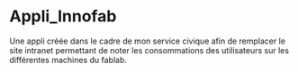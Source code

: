 # Appli_Innofab
Une appli créée dans le cadre de mon service civique afin de remplacer le site intranet permettant de noter les consommations des utilisateurs sur les différentes machines du fablab.

